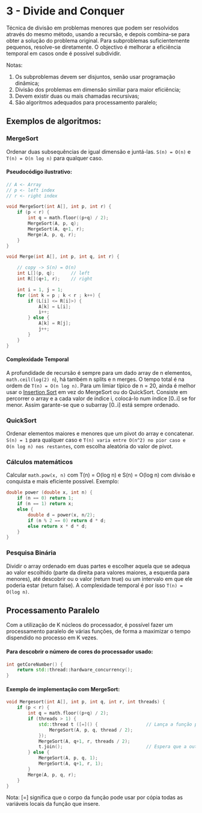 # 3 - Divide and Conquer

Técnica de divisão em problemas menores que podem ser resolvidos através do mesmo método, usando a recursão, e depois combina-se para obter a solução do problema original. Para subproblemas suficientemente pequenos, resolve-se diretamente. O objectivo é melhorar a eficiência temporal em casos onde é possível subdividir.<br>

Notas:

1. Os subproblemas devem ser disjuntos, senão usar programação dinâmica;
2. Divisão dos problemas em dimensão similiar para maior eficiência;
3. Devem existir duas ou mais chamadas recursivas;
4. São algoritmos adequados para processamento paralelo;

## Exemplos de algoritmos:

### MergeSort

Ordenar duas subsequências de igual dimensão e juntá-las. `S(n) = O(n)` e `T(n) = O(n log n)` para qualquer caso.

#### Pseudocódigo ilustrativo:

```c++
// A <- Array
// p <- left index
// r <- right index

void MergeSort(int A[], int p, int r) {
    if (p < r) {
        int q = math.floor((p+q) / 2);
        MergeSort(A, p, q);
        MergeSort(A, q+1, r);
        Merge(A, p, q, r);
    }
}

void Merge(int A[], int p, int q, int r) {

    // copy -> S(n) = O(n)
    int L[](p, q);      // left
    int R[](q+1, r);    // right

    int i = 1, j = 1;
    for (int k = p ; k < r ; k++) {
        if (L[i] <= R[i]>) {
            A[k] = L[i];
            i++;
        } else {
            A[k] = R[j];
            j++;
        }
    }
}
```

#### Complexidade Temporal

A profundidade de recursão é sempre para um dado array de n elementos, `math.ceil(log(2) n`), há também n splits e n merges. O tempo total é na ordem de `T(n) = O(n log n)`.
Para um limiar típico de n = 20, ainda é melhor usar o [Insertion Sort](https://www.geeksforgeeks.org/insertion-sort/) em vez do MergeSort ou do QuickSort. Consiste em percorrer o array e a cada valor de índice i, colocá-lo num índice [0..i] se for menor. Assim garante-se que o subarray [0..i] está sempre ordenado.

### QuickSort

Ordenar elementos maiores e menores que um pivot do array e concatenar. `S(n) = 1` para qualquer caso e `T(n) varia entre O(n^2) no pior caso e O(n log n) nos restantes`, com escolha aleatória do valor de pivot.

### Cálculos matemáticos

Calcular `math.pow(x, n)` com T(n) = O(log n) e S(n) = O(log n) com divisão e conquista e mais eficiente possível. Exemplo:

```c++
double power (double x, int n) {
    if (n == 0) return 1;
    if (n == 1) return x;
    else {
        double d = power(x, n/2);
        if (n % 2 == 0) return d * d;
        else return x * d * d;
    }
}
```

### Pesquisa Binária

Dividir o array ordenado em duas partes e escolher aquela que se adequa ao valor escolhido (parte da direita para valores maiores, a esquerda para menores), até descobrir ou o valor (return true) ou um intervalo em que ele poderia estar (return false).
A complexidade temporal é por isso `T(n) = O(log n)`.

## Processamento Paralelo

Com a utilização de K núcleos do processador, é possível fazer um processamento paralelo de várias funções, de forma a maximizar o tempo dispendido no processo em K vezes. <br>

#### Para descobrir o número de cores do processador usado:

```c++
int getCoreNumber() {
    return std::thread::hardware_concurrency();
}
```

#### Exemplo de implementação com MergeSort:

```c++
void Mergesort(int A[], int p, int q, int r, int threads) {
    if (p < r) {
        int q = math.floor((p+q) / 2);
        if (threads > 1) {
            std::thread t ([=]() {                  // Lança a função para outro core
                MergeSort(A, p, q, thread / 2);
            });
            MergeSort(A, q+1, r, threads / 2);
            t.join();                               // Espera que a outra thread termine
        } else {
            MergeSort(A, p, q, 1);
            MergeSort(A, q+1, r, 1);
        }
        Merge(A, p, q, r);
    }
}
```

Nota: [=] significa que o corpo da função pode usar por cópia todas as variáveis locais da função que insere.

